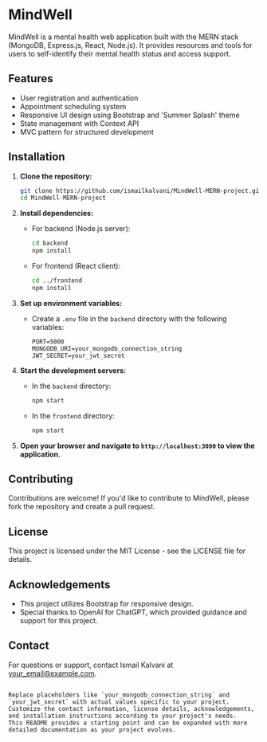 # MindWell

MindWell is a mental health web application built with the MERN stack (MongoDB, Express.js, React, Node.js).
It provides resources and tools for users to self-identify their mental health status and access support.

## Features

- User registration and authentication
- Appointment scheduling system
- Responsive UI design using Bootstrap and 'Summer Splash' theme
- State management with Context API
- MVC pattern for structured development

## Installation

1. **Clone the repository:**
   ```bash
   git clone https://github.com/ismailkalvani/MindWell-MERN-project.git
   cd MindWell-MERN-project
   ```

2. **Install dependencies:**
   - For backend (Node.js server):
     ```bash
     cd backend
     npm install
     ```

   - For frontend (React client):
     ```bash
     cd ../frontend
     npm install
     ```

3. **Set up environment variables:**
   - Create a `.env` file in the `backend` directory with the following variables:
     ```
     PORT=5000
     MONGODB_URI=your_mongodb_connection_string
     JWT_SECRET=your_jwt_secret
     ```

4. **Start the development servers:**
   - In the `backend` directory:
     ```bash
     npm start
     ```

   - In the `frontend` directory:
     ```bash
     npm start
     ```

5. **Open your browser and navigate to `http://localhost:3000` to view the application.**

## Contributing

Contributions are welcome! If you'd like to contribute to MindWell, please fork the repository and create a pull request.

## License

This project is licensed under the MIT License - see the LICENSE file for details.

## Acknowledgements

- This project utilizes Bootstrap for responsive design.
- Special thanks to OpenAI for ChatGPT, which provided guidance and support for this project.

## Contact

For questions or support, contact Ismail Kalvani at your_email@example.com.

```

Replace placeholders like `your_mongodb_connection_string` and `your_jwt_secret` with actual values specific to your project.
Customize the contact information, license details, acknowledgements, and installation instructions according to your project's needs.
This README provides a starting point and can be expanded with more detailed documentation as your project evolves.
